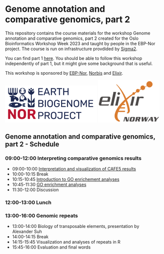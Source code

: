 # Genome annotation and comparative genomics, part 2

This repository contains the course materials for the workshop Genome annotation and comparative genomics, part 2 created for the Oslo Bioinformatics Workshop Week 2023 and taught by people in the EBP-Nor project. The course is run on infrastructure provdided by [Sigma2](https://www.sigma2.no/).

You can find part 1 [here](https://github.com/ebp-nor/workshop-2024/day2_genome_annotation). You should be able to follow this workshop independently of part 1, but it might give some background that is useful.


This workshop is sponsored by [EBP-Nor](https://www.ebpnor.org/), [Norbis](https://norbis.w.uib.no/) and [Elixir](https://elixir.no/).

<img src="../day3_comparative_genomics/EBP_Nor-orig.png" alt="EBP_Nor logo" width="300"/> <img src="../data/Elixir.no.logo.png" alt="Elixir.no logo" width="200"/> 



##  Genome annotation and comparative genomics, part 2 - Schedule

### 09:00-12:00 Interpreting comparative genomics results

* 09:00-10:00 [Interpretation and visualization of CAFE5 results](CAFE5_results.md)
* 10:00-10:15 Break
* 10:15-10:45 [Introduction to GO enrichement analyses](slides)
* 10:45-11:30 [GO enrichment analyses](GO-enrichment.md)
* 11:30-12:00 Discussion

### 12:00-13:00 Lunch

### 13:00-16:00 Genomic repeats
* 13:00-14:00 Biology of transposable elements, presentation by Alexander Suh
* 14:00-14:15 Break
* 14:15-15:45 Visualization and analyses of repeats in R
* 15:45-16:00 Evaluation and final words
